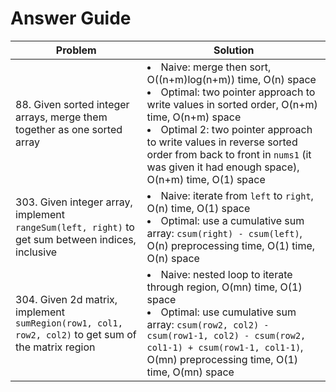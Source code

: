 # Answer Guide
| Problem | Solution |
| --- | --- |
| 88. Given sorted integer arrays, merge them together as one sorted array | <li>Naive: merge then sort, O((n+m)log(n+m)) time, O(n) space<li>Optimal: two pointer approach to write values in sorted order, O(n+m) time, O(n+m) space<li>Optimal 2: two pointer approach to write values in reverse sorted order from back to front in `nums1` (it was given it had enough space), O(n+m) time, O(1) space |
| 303. Given integer array, implement `rangeSum(left, right)` to get sum between indices, inclusive | <li>Naive: iterate from `left` to `right`, O(n) time, O(1) space<li>Optimal: use a cumulative sum array: `csum(right) - csum(left)`, O(n) preprocessing time, O(1) time, O(n) space |
| 304. Given 2d matrix, implement `sumRegion(row1, col1, row2, col2)` to get sum of the matrix region | <li>Naive: nested loop to iterate through region, O(mn) time, O(1) space<li>Optimal: use cumulative sum array: `csum(row2, col2) - csum(row1-1, col2) - csum(row2, col1-1) + csum(row1-1, col1-1)`, O(mn) preprocessing time, O(1) time, O(mn) space
